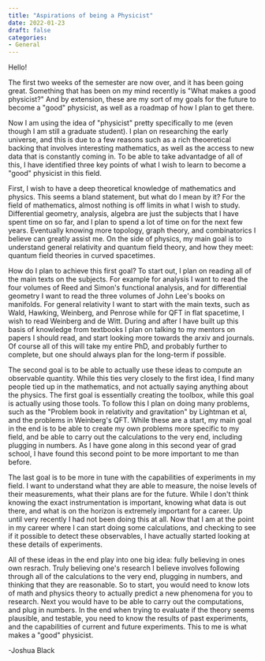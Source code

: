 ```yaml
---
title: "Aspirations of being a Physicist"
date: 2022-01-23
draft: false
categories:
- General
---
```


Hello! 

The first two weeks of the semester are now over, and it has been going great. Something that has been on my mind recently is "What makes a good physicist?" And by extension, these are my sort of my goals for the future to become a "good" physicist, as well as a roadmap of how I plan to get there.

Now I am using the idea of "physicist" pretty specifically to me (even though I am still a graduate student). I plan on researching the early universe, and this is due to a few reasons such as a rich theoeretical backing that involves interesting mathematics, as well as the access to new data that is constantly coming in. To be able to take advantadge of all of this, I have identified three key points of what I wish to learn to become a "good" physicist in this field.

First, I wish to have a deep theoretical knowledge of mathematics and physics. This seems a bland statement, but what do I mean by it? For the field of mathematics, almost nothing is off limits in what I wish to study. Differential geometry, analysis, algebra are just the subjects that I have spent time on so far, and I plan to spend a lot of time on for the next few years. Eventually knowing more topology, graph theory, and combinatorics I believe can greatly assist me. On the side of physics, my main goal is to understand general relativity and quantum field theory, and how they meet: quantum field theories in curved spacetimes. 

How do I plan to achieve this first goal? To start out, I plan on reading all of the main texts on the subjects. For example for analysis I want to read the four volumes of Reed and Simon's functional analysis, and for differential geometry I want to read the three volumes of John Lee's books on manifolds. For general relativity I want to start with the main texts, such as Wald, Hawking, Weinberg, and Penrose while for QFT in flat spacetime, I wish to read Weinberg and de Witt. During and after I have built up this basis of knowledge from textbooks I plan on talking to my mentors on papers I should read, and start looking more towards the arxiv and journals. Of course all of this will take my entire PhD, and probably further to complete, but one should always plan for the long-term if possible.

The second goal is to be able to actually use these ideas to compute an observable quantity. While this ties very closely to the first idea, I find many people tied up in the mathematics, and not actually saying anything about the physics. The first goal is essentially creating the toolbox, while this goal is actually using those tools. To follow this I plan on doing many problems, such as the "Problem book in relativity and gravitation" by Lightman et al, and the problems in Weinberg's QFT. While these are a start, my main goal in the end is to be able to create my own problems more specific to my field, and be able to carry out the calculations to the very end, including plugging in numbers. As I have gone along in this second year of grad school, I have found this second point to be more important to me than before. 

The last goal is to be more in tune with the capabilities of experiments in my field. I want to understand what they are able to measure, the noise levels of their measurements, what their plans are for the future. While I don't think knowing the exact instrumentation is important, knowing what data is out there, and what is on the horizon is extremely important for a career. Up until very recently I had not been doing this at all. Now that I am at the point in my career where I can start doing some calculations, and checking to see if it possible to detect these observables, I have actually started looking at these details of experiments. 

All of these ideas in the end play into one big idea: fully believing in ones own resrach. Truly believing one's research I believe involves following through all of the calculations to the very end, plugging in numbers, and thinking that they are reasonable. So to start, you would need to know lots of math and physics theory to actually predict a new phenomena for you to research. Next you would have to be able to carry out the computations, and plug in numbers. In the end when trying to evaluate if the theory seems plausible, and testable, you need to know the results of past experiments, and the capabilities of current and future experiments. This to me is what makes a "good" physicist.

-Joshua Black
